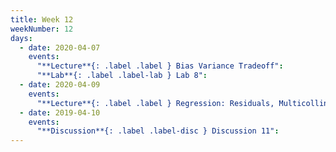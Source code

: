 ```yaml
---
title: Week 12
weekNumber: 12
days:
  - date: 2020-04-07
    events:
      "**Lecture**{: .label .label } Bias Variance Tradeoff":
      "**Lab**{: .label .label-lab } Lab 8":
  - date: 2020-04-09
    events:
      "**Lecture**{: .label .label } Regression: Residuals, Multicollinearity, Inference":
  - date: 2019-04-10
    events:
      "**Discussion**{: .label .label-disc } Discussion 11":
---
```

